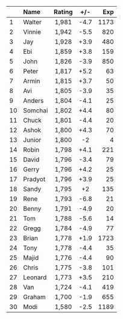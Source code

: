 | |Name|Rating|+/-|Exp|
|-|:---|:----:|:-:|--:|
|1|Walter|1,981|-4.7|1173|
|2|Vinnie|1,942|-5.5|820|
|3|Jay|1,928|+3.9|480|
|4|Ebi|1,859|+3.8|159|
|5|John|1,826|-3.9|850|
|6|Peter|1,817|+5.2|63|
|7|Armin|1,815|+3.7|50|
|8|Avi|1,805|-3.9|35|
|9|Anders|1,804|-4.1|25|
|10|Somchai|1,802|+4.4|80|
|11|Chuck|1,801|-4.4|20|
|12|Ashok|1,800|+4.3|70|
|13|Junior|1,800|-2|4|
|14|Robin|1,798|+4.1|221|
|15|David|1,796|-3.4|79|
|16|Gerry|1,796|+4.2|25|
|17|Pradyot|1,796|+3.9|25|
|18|Sandy|1,795|+2|135|
|19|Rene|1,793|-6.8|21|
|20|Benny|1,791|-4.9|20|
|21|Tom|1,788|-5.6|14|
|22|Gregg|1,784|-4.9|77|
|23|Brian|1,778|+1.9|1723|
|24|Tony|1,778|-4.4|35|
|25|Majid|1,776|-4.4|90|
|26|Chris|1,775|-3.8|101|
|27|Leonard|1,773|+3.5|210|
|28|Van|1,724|-4.1|419|
|29|Graham|1,700|-1.9|655|
|30|Modi|1,580|-2.5|1189|
